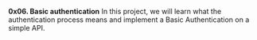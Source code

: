 **0x06. Basic authentication**
In this project, we will learn what the authentication process means and implement a Basic Authentication on a simple API.